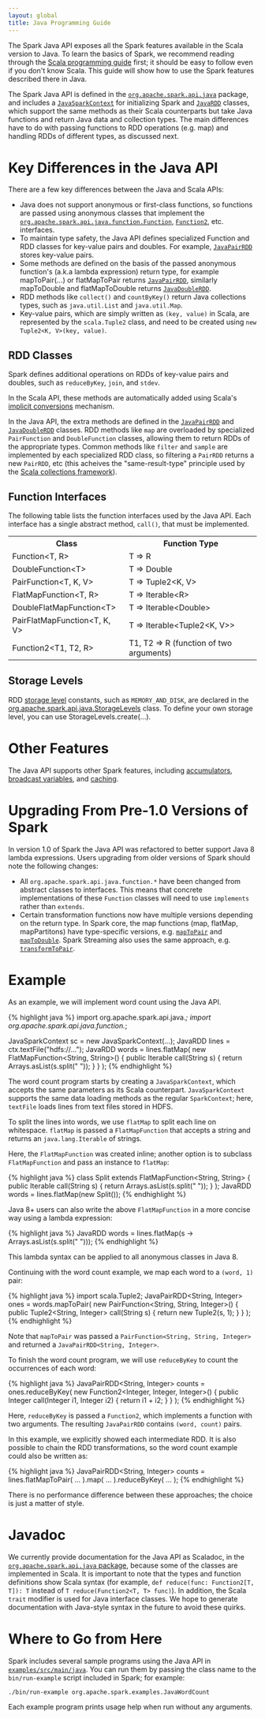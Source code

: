 ```yaml
---
layout: global
title: Java Programming Guide
---
```


The Spark Java API exposes all the Spark features available in the Scala version to Java.
To learn the basics of Spark, we recommend reading through the
[Scala programming guide](scala-programming-guide.md) first; it should be
easy to follow even if you don't know Scala.
This guide will show how to use the Spark features described there in Java.

The Spark Java API is defined in the
[`org.apache.spark.api.java`](api/core/index.md#org.apache.spark.api.java.package) package, and includes
a [`JavaSparkContext`](api/core/index.md#org.apache.spark.api.java.JavaSparkContext) for
initializing Spark and [`JavaRDD`](api/core/index.md#org.apache.spark.api.java.JavaRDD) classes,
which support the same methods as their Scala counterparts but take Java functions and return
Java data and collection types. The main differences have to do with passing functions to RDD
operations (e.g. map) and handling RDDs of different types, as discussed next.

# Key Differences in the Java API

There are a few key differences between the Java and Scala APIs:

* Java does not support anonymous or first-class functions, so functions are passed
  using anonymous classes that implement the
  [`org.apache.spark.api.java.function.Function`](api/core/index.md#org.apache.spark.api.java.function.Function),
  [`Function2`](api/core/index.md#org.apache.spark.api.java.function.Function2), etc.
  interfaces.
* To maintain type safety, the Java API defines specialized Function and RDD
  classes for key-value pairs and doubles. For example, 
  [`JavaPairRDD`](api/core/index.md#org.apache.spark.api.java.JavaPairRDD)
  stores key-value pairs.
* Some methods are defined on the basis of the passed anonymous function's 
  (a.k.a lambda expression) return type, 
  for example mapToPair(...) or flatMapToPair returns
  [`JavaPairRDD`](api/core/index.md#org.apache.spark.api.java.JavaPairRDD),
  similarly mapToDouble and flatMapToDouble returns
  [`JavaDoubleRDD`](api/core/index.md#org.apache.spark.api.java.JavaDoubleRDD).
* RDD methods like `collect()` and `countByKey()` return Java collections types,
  such as `java.util.List` and `java.util.Map`.
* Key-value pairs, which are simply written as `(key, value)` in Scala, are represented
  by the `scala.Tuple2` class, and need to be created using `new Tuple2<K, V>(key, value)`.

## RDD Classes

Spark defines additional operations on RDDs of key-value pairs and doubles, such
as `reduceByKey`, `join`, and `stdev`.

In the Scala API, these methods are automatically added using Scala's
[implicit conversions](http://www.scala-lang.org/node/130) mechanism.

In the Java API, the extra methods are defined in the
[`JavaPairRDD`](api/core/index.md#org.apache.spark.api.java.JavaPairRDD)
and [`JavaDoubleRDD`](api/core/index.md#org.apache.spark.api.java.JavaDoubleRDD)
classes.  RDD methods like `map` are overloaded by specialized `PairFunction`
and `DoubleFunction` classes, allowing them to return RDDs of the appropriate
types.  Common methods like `filter` and `sample` are implemented by
each specialized RDD class, so filtering a `PairRDD` returns a new `PairRDD`,
etc (this acheives the "same-result-type" principle used by the [Scala collections
framework](http://docs.scala-lang.org/overviews/core/architecture-of-scala-collections.html)).

## Function Interfaces

The following table lists the function interfaces used by the Java API.  Each
interface has a single abstract method, `call()`, that must be implemented.

<table class="table">
<tr><th>Class</th><th>Function Type</th></tr>

<tr><td>Function&lt;T, R&gt;</td><td>T =&gt; R </td></tr>
<tr><td>DoubleFunction&lt;T&gt;</td><td>T =&gt; Double </td></tr>
<tr><td>PairFunction&lt;T, K, V&gt;</td><td>T =&gt; Tuple2&lt;K, V&gt; </td></tr>

<tr><td>FlatMapFunction&lt;T, R&gt;</td><td>T =&gt; Iterable&lt;R&gt; </td></tr>
<tr><td>DoubleFlatMapFunction&lt;T&gt;</td><td>T =&gt; Iterable&lt;Double&gt; </td></tr>
<tr><td>PairFlatMapFunction&lt;T, K, V&gt;</td><td>T =&gt; Iterable&lt;Tuple2&lt;K, V&gt;&gt; </td></tr>

<tr><td>Function2&lt;T1, T2, R&gt;</td><td>T1, T2 =&gt; R (function of two arguments)</td></tr>
</table>

## Storage Levels

RDD [storage level](scala-programming-guide.md#rdd-persistence) constants, such as `MEMORY_AND_DISK`, are
declared in the [org.apache.spark.api.java.StorageLevels](api/core/index.md#org.apache.spark.api.java.StorageLevels) class. To
define your own storage level, you can use StorageLevels.create(...). 

# Other Features

The Java API supports other Spark features, including
[accumulators](scala-programming-guide.md#accumulators),
[broadcast variables](scala-programming-guide.md#broadcast-variables), and
[caching](scala-programming-guide.md#rdd-persistence).

# Upgrading From Pre-1.0 Versions of Spark

In version 1.0 of Spark the Java API was refactored to better support Java 8
lambda expressions. Users upgrading from older versions of Spark should note
the following changes:

* All `org.apache.spark.api.java.function.*` have been changed from abstract
  classes to interfaces. This means that concrete implementations of these 
  `Function` classes will need to use `implements` rather than `extends`.
* Certain transformation functions now have multiple versions depending
  on the return type. In Spark core, the map functions (map, flatMap,
  mapPartitons) have type-specific versions, e.g. 
  [`mapToPair`](api/core/index.md#org.apache.spark.api.java.JavaRDD@mapToPair[K2,V2](f:org.apache.spark.api.java.function.PairFunction[T,K2,V2]):org.apache.spark.api.java.JavaPairRDD[K2,V2])
  and [`mapToDouble`](api/core/index.md#org.apache.spark.api.java.JavaRDD@mapToDouble[R](f:org.apache.spark.api.java.function.DoubleFunction[T]):org.apache.spark.api.java.JavaDoubleRDD).
  Spark Streaming also uses the same approach, e.g. [`transformToPair`](api/streaming/index.md#org.apache.spark.streaming.api.java.JavaDStream@transformToPair[K2,V2](transformFunc:org.apache.spark.api.java.function.Function[R,org.apache.spark.api.java.JavaPairRDD[K2,V2]]):org.apache.spark.streaming.api.java.JavaPairDStream[K2,V2]).

# Example

As an example, we will implement word count using the Java API.

{% highlight java %}
import org.apache.spark.api.java.*;
import org.apache.spark.api.java.function.*;

JavaSparkContext sc = new JavaSparkContext(...);
JavaRDD<String> lines = ctx.textFile("hdfs://...");
JavaRDD<String> words = lines.flatMap(
  new FlatMapFunction<String, String>() {
    public Iterable<String> call(String s) {
      return Arrays.asList(s.split(" "));
    }
  }
);
{% endhighlight %}

The word count program starts by creating a `JavaSparkContext`, which accepts
the same parameters as its Scala counterpart.  `JavaSparkContext` supports the
same data loading methods as the regular `SparkContext`; here, `textFile`
loads lines from text files stored in HDFS.

To split the lines into words, we use `flatMap` to split each line on
whitespace.  `flatMap` is passed a `FlatMapFunction` that accepts a string and
returns an `java.lang.Iterable` of strings.

Here, the `FlatMapFunction` was created inline; another option is to subclass
`FlatMapFunction` and pass an instance to `flatMap`:

{% highlight java %}
class Split extends FlatMapFunction<String, String> {
  public Iterable<String> call(String s) {
    return Arrays.asList(s.split(" "));
  }
);
JavaRDD<String> words = lines.flatMap(new Split());
{% endhighlight %}

Java 8+ users can also write the above `FlatMapFunction` in a more concise way using 
a lambda expression:

{% highlight java %}
JavaRDD<String> words = lines.flatMap(s -> Arrays.asList(s.split(" ")));
{% endhighlight %}

This lambda syntax can be applied to all anonymous classes in Java 8.

Continuing with the word count example, we map each word to a `(word, 1)` pair:

{% highlight java %}
import scala.Tuple2;
JavaPairRDD<String, Integer> ones = words.mapToPair(
  new PairFunction<String, String, Integer>() {
    public Tuple2<String, Integer> call(String s) {
      return new Tuple2(s, 1);
    }
  }
);
{% endhighlight %}

Note that `mapToPair` was passed a `PairFunction<String, String, Integer>` and
returned a `JavaPairRDD<String, Integer>`.

To finish the word count program, we will use `reduceByKey` to count the
occurrences of each word:

{% highlight java %}
JavaPairRDD<String, Integer> counts = ones.reduceByKey(
  new Function2<Integer, Integer, Integer>() {
    public Integer call(Integer i1, Integer i2) {
      return i1 + i2;
    }
  }
);
{% endhighlight %}

Here, `reduceByKey` is passed a `Function2`, which implements a function with
two arguments.  The resulting `JavaPairRDD` contains `(word, count)` pairs.

In this example, we explicitly showed each intermediate RDD.  It is also
possible to chain the RDD transformations, so the word count example could also
be written as:

{% highlight java %}
JavaPairRDD<String, Integer> counts = lines.flatMapToPair(
    ...
  ).map(
    ...
  ).reduceByKey(
    ...
  );
{% endhighlight %}

There is no performance difference between these approaches; the choice is
just a matter of style.

# Javadoc

We currently provide documentation for the Java API as Scaladoc, in the
[`org.apache.spark.api.java` package](api/core/index.md#org.apache.spark.api.java.package), because
some of the classes are implemented in Scala. It is important to note that the types and function
definitions show Scala syntax (for example, `def reduce(func: Function2[T, T]): T` instead of
`T reduce(Function2<T, T> func)`). In addition, the Scala `trait` modifier is used for Java
interface classes. We hope to generate documentation with Java-style syntax in the future to
avoid these quirks.


# Where to Go from Here

Spark includes several sample programs using the Java API in
[`examples/src/main/java`](https://github.com/apache/spark/tree/master/examples/src/main/java/org/apache/spark/examples).  You can run them by passing the class name to the
`bin/run-example` script included in Spark; for example:

    ./bin/run-example org.apache.spark.examples.JavaWordCount

Each example program prints usage help when run
without any arguments.
